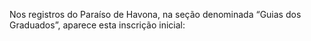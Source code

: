 ﻿Nos registros do Paraíso de Havona, na seção denominada “Guias dos Graduados”, aparece esta inscrição inicial:
